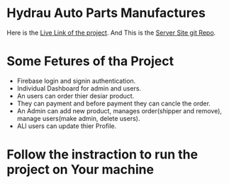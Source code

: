 # Hydrau Auto Parts Manufactures

Here is the  [Live Link of the project](https://hydrau-auto-parts-manufacture.web.app/).
And This is the  [Server Site git Repo](https://github.com/programming-hero-web-course1/manufacturer-website-server-side-tanvir005).


# Some Fetures of tha Project
- Firebase login and signin authentication.
- Individual Dashboard for admin and users.
- An users can order thier desiar product.
- They can payment and before payment they can cancle the order.
- An Admin can add new product, manages order(shipper and remove), manage users(make admin, delete users).
- ALl users can update thier Profile.


# Follow the instraction to run the project on Your machine 